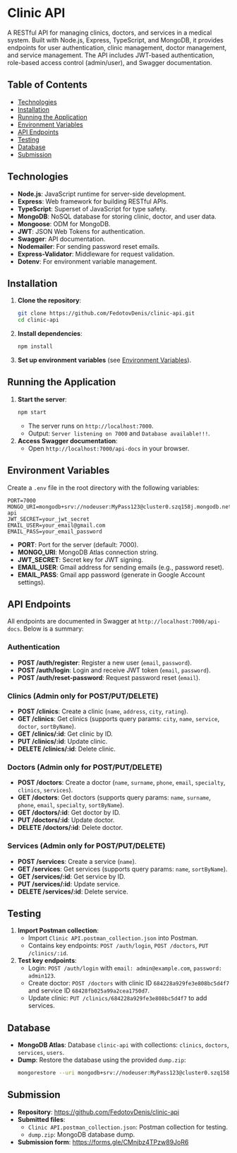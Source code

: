 # Clinic API

A RESTful API for managing clinics, doctors, and services in a medical system. Built with Node.js, Express, TypeScript, and MongoDB, it provides endpoints for user authentication, clinic management, doctor management, and service management. The API includes JWT-based authentication, role-based access control (admin/user), and Swagger documentation.

## Table of Contents
- [Technologies](#technologies)
- [Installation](#installation)
- [Running the Application](#running-the-application)
- [Environment Variables](#environment-variables)
- [API Endpoints](#api-endpoints)
- [Testing](#testing)
- [Database](#database)
- [Submission](#submission)

## Technologies
- **Node.js**: JavaScript runtime for server-side development.
- **Express**: Web framework for building RESTful APIs.
- **TypeScript**: Superset of JavaScript for type safety.
- **MongoDB**: NoSQL database for storing clinic, doctor, and user data.
- **Mongoose**: ODM for MongoDB.
- **JWT**: JSON Web Tokens for authentication.
- **Swagger**: API documentation.
- **Nodemailer**: For sending password reset emails.
- **Express-Validator**: Middleware for request validation.
- **Dotenv**: For environment variable management.

## Installation
1. **Clone the repository**:
   ```bash
   git clone https://github.com/FedotovDenis/clinic-api.git
   cd clinic-api
   ```
2. **Install dependencies**:
   ```bash
   npm install
   ```
3. **Set up environment variables** (see [Environment Variables](#environment-variables)).

## Running the Application
1. **Start the server**:
   ```bash
   npm start
   ```
   - The server runs on `http://localhost:7000`.
   - Output: `Server listening on 7000` and `Database available!!!`.
2. **Access Swagger documentation**:
   - Open `http://localhost:7000/api-docs` in your browser.

## Environment Variables
Create a `.env` file in the root directory with the following variables:
```
PORT=7000
MONGO_URI=mongodb+srv://nodeuser:MyPass123@cluster0.szq158j.mongodb.net/clinic-api
JWT_SECRET=your_jwt_secret
EMAIL_USER=your_email@gmail.com
EMAIL_PASS=your_email_password
```

- **PORT**: Port for the server (default: 7000).
- **MONGO_URI**: MongoDB Atlas connection string.
- **JWT_SECRET**: Secret key for JWT signing.
- **EMAIL_USER**: Gmail address for sending emails (e.g., password reset).
- **EMAIL_PASS**: Gmail app password (generate in Google Account settings).

## API Endpoints
All endpoints are documented in Swagger at `http://localhost:7000/api-docs`. Below is a summary:

### Authentication
- **POST /auth/register**: Register a new user (`email`, `password`).
- **POST /auth/login**: Login and receive JWT token (`email`, `password`).
- **POST /auth/reset-password**: Request password reset (`email`).

### Clinics (Admin only for POST/PUT/DELETE)
- **POST /clinics**: Create a clinic (`name`, `address`, `city`, `rating`).
- **GET /clinics**: Get clinics (supports query params: `city`, `name`, `service`, `doctor`, `sortByName`).
- **GET /clinics/:id**: Get clinic by ID.
- **PUT /clinics/:id**: Update clinic.
- **DELETE /clinics/:id**: Delete clinic.

### Doctors (Admin only for POST/PUT/DELETE)
- **POST /doctors**: Create a doctor (`name`, `surname`, `phone`, `email`, `specialty`, `clinics`, `services`).
- **GET /doctors**: Get doctors (supports query params: `name`, `surname`, `phone`, `email`, `specialty`, `sortByName`).
- **GET /doctors/:id**: Get doctor by ID.
- **PUT /doctors/:id**: Update doctor.
- **DELETE /doctors/:id**: Delete doctor.

### Services (Admin only for POST/PUT/DELETE)
- **POST /services**: Create a service (`name`).
- **GET /services**: Get services (supports query params: `name`, `sortByName`).
- **GET /services/:id**: Get service by ID.
- **PUT /services/:id**: Update service.
- **DELETE /services/:id**: Delete service.

## Testing
1. **Import Postman collection**:
   - Import `Clinic API.postman_collection.json` into Postman.
   - Contains key endpoints: `POST /auth/login`, `POST /doctors`, `PUT /clinics/:id`.
2. **Test key endpoints**:
   - Login: `POST /auth/login` with `email: admin@example.com`, `password: admin123`.
   - Create doctor: `POST /doctors` with clinic ID `684228a929fe3e808bc5d4f7` and service ID `68428fb025a99a2cea1750d7`.
   - Update clinic: `PUT /clinics/684228a929fe3e808bc5d4f7` to add services.

## Database
- **MongoDB Atlas**: Database `clinic-api` with collections: `clinics`, `doctors`, `services`, `users`.
- **Dump**: Restore the database using the provided `dump.zip`:
  ```bash
  mongorestore --uri mongodb+srv://nodeuser:MyPass123@cluster0.szq158j.mongodb.net/clinic-api --archive=dump.zip
  ```

## Submission
- **Repository**: https://github.com/FedotovDenis/clinic-api
- **Submitted files**:
   - `Clinic API.postman_collection.json`: Postman collection for testing.
   - `dump.zip`: MongoDB database dump.
- **Submission form**: https://forms.gle/CMnjbz4TPzw89JoR6